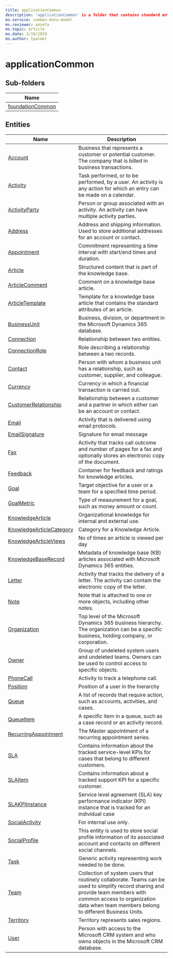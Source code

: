 ```yaml
---
title: applicationCommon
description: 'applicationCommon' is a folder that contains standard entities related to the Common Data Model.
ms.service: common-data-model
ms.reviewer: anneta
ms.topic: article
ms.date: 2/19/2019
ms.author: tpalmer
---
```


# applicationCommon


## Sub-folders

|Name|
|---|
|[foundationCommon](foundationCommon/overview.md)|




## Entities

|Name|Description|
|---|---|
|[Account](Account.md)|Business that represents a customer or potential customer. The company that is billed in business transactions.  |
|[Activity](Activity.md)|Task performed, or to be performed, by a user. An activity is any action for which an entry can be made on a calendar.  |
|[ActivityParty](ActivityParty.md)|Person or group associated with an activity. An activity can have multiple activity parties.  |
|[Address](Address.md)|Address and shipping information. Used to store additional addresses for an account or contact.  |
|[Appointment](Appointment.md)|Commitment representing a time interval with start/end times and duration.  |
|[Article](Article.md)|Structured content that is part of the knowledge base.  |
|[ArticleComment](ArticleComment.md)|Comment on a knowledge base article.  |
|[ArticleTemplate](ArticleTemplate.md)|Template for a knowledge base article that contains the standard attributes of an article.  |
|[BusinessUnit](BusinessUnit.md)|Business, division, or department in the Microsoft Dynamics 365 database.  |
|[Connection](Connection.md)|Relationship between two entities.  |
|[ConnectionRole](ConnectionRole.md)|Role describing a relationship between a two records.  |
|[Contact](Contact.md)|Person with whom a business unit has a relationship, such as customer, supplier, and colleague.  |
|[Currency](Currency.md)|Currency in which a financial transaction is carried out.  |
|[CustomerRelationship](CustomerRelationship.md)|Relationship between a customer and a partner in which either can be an account or contact.  |
|[Email](Email.md)|Activity that is delivered using email protocols.  |
|[EmailSignature](EmailSignature.md)|Signature for email message  |
|[Fax](Fax.md)|Activity that tracks call outcome and number of pages for a fax and optionally stores an electronic copy of the document.  |
|[Feedback](Feedback.md)|Container for feedback and ratings for knowledge articles.  |
|[Goal](Goal.md)|Target objective for a user or a team for a specified time period.  |
|[GoalMetric](GoalMetric.md)|Type of measurement for a goal, such as money amount or count.  |
|[KnowledgeArticle](KnowledgeArticle.md)|Organizational knowledge for internal and external use.  |
|[KnowledgeArticleCategory](KnowledgeArticleCategory.md)|Category for a Knowledge Article.  |
|[KnowledgeArticleViews](KnowledgeArticleViews.md)|No of times an article is viewed per day  |
|[KnowledgeBaseRecord](KnowledgeBaseRecord.md)|Metadata of knowledge base (KB) articles associated with Microsoft Dynamics 365 entities.  |
|[Letter](Letter.md)|Activity that tracks the delivery of a letter. The activity can contain the electronic copy of the letter.  |
|[Note](Note.md)|Note that is attached to one or more objects, including other notes.  |
|[Organization](Organization.md)|Top level of the Microsoft Dynamics 365 business hierarchy. The organization can be a specific business, holding company, or corporation.  |
|[Owner](Owner.md)|Group of undeleted system users and undeleted teams. Owners can be used to control access to specific objects.  |
|[PhoneCall](PhoneCall.md)|Activity to track a telephone call.  |
|[Position](Position.md)|Position of a user in the hierarchy  |
|[Queue](Queue.md)|A list of records that require action, such as accounts, activities, and cases.  |
|[QueueItem](QueueItem.md)|A specific item in a queue, such as a case record or an activity record.  |
|[RecurringAppointment](RecurringAppointment.md)|The Master appointment of a recurring appointment series.  |
|[SLA](SLA.md)|Contains information about the tracked service-level KPIs for cases that belong to different customers.  |
|[SLAItem](SLAItem.md)|Contains information about a tracked support KPI for a specific customer.  |
|[SLAKPIInstance](SLAKPIInstance.md)|Service level agreement (SLA) key performance indicator (KPI) instance that is tracked for an individual case  |
|[SocialActivity](SocialActivity.md)|For internal use only.  |
|[SocialProfile](SocialProfile.md)|This entity is used to store social profile information of its associated account and contacts on different social channels.  |
|[Task](Task.md)|Generic activity representing work needed to be done.  |
|[Team](Team.md)|Collection of system users that routinely collaborate. Teams can be used to simplify record sharing and provide team members with common access to organization data when team members belong to different Business Units.  |
|[Territory](Territory.md)|Territory represents sales regions.  |
|[User](User.md)|Person with access to the Microsoft CRM system and who owns objects in the Microsoft CRM database.  |

